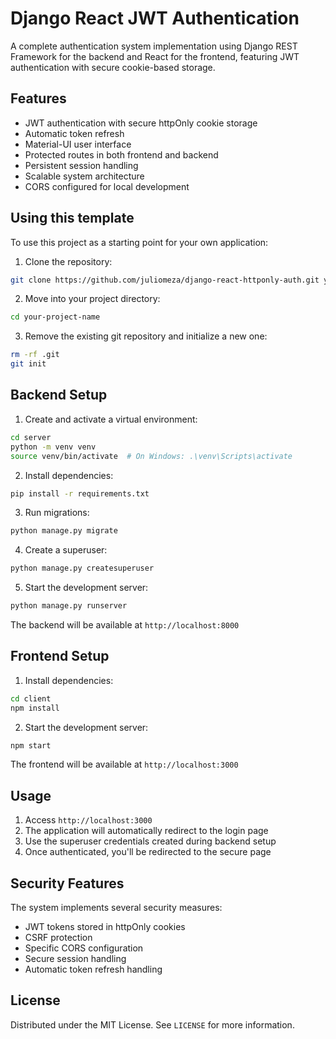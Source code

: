# Django React JWT Authentication

A complete authentication system implementation using Django REST Framework for the backend and React for the frontend, featuring JWT authentication with secure cookie-based storage.

## Features

- JWT authentication with secure httpOnly cookie storage
- Automatic token refresh
- Material-UI user interface
- Protected routes in both frontend and backend
- Persistent session handling
- Scalable system architecture
- CORS configured for local development

## Using this template

To use this project as a starting point for your own application:

1. Clone the repository:
```bash
git clone https://github.com/juliomeza/django-react-httponly-auth.git your-project-name
```

2. Move into your project directory:
```bash
cd your-project-name
```

3. Remove the existing git repository and initialize a new one:
```bash
rm -rf .git
git init
```

## Backend Setup

1. Create and activate a virtual environment:
```bash
cd server
python -m venv venv
source venv/bin/activate  # On Windows: .\venv\Scripts\activate
```

2. Install dependencies:
```bash
pip install -r requirements.txt
```

3. Run migrations:
```bash
python manage.py migrate
```

4. Create a superuser:
```bash
python manage.py createsuperuser
```

5. Start the development server:
```bash
python manage.py runserver
```

The backend will be available at `http://localhost:8000`

## Frontend Setup

1. Install dependencies:
```bash
cd client
npm install
```

2. Start the development server:
```bash
npm start
```

The frontend will be available at `http://localhost:3000`

## Usage

1. Access `http://localhost:3000`
2. The application will automatically redirect to the login page
3. Use the superuser credentials created during backend setup
4. Once authenticated, you'll be redirected to the secure page

## Security Features

The system implements several security measures:
- JWT tokens stored in httpOnly cookies
- CSRF protection
- Specific CORS configuration
- Secure session handling
- Automatic token refresh handling

## License

Distributed under the MIT License. See `LICENSE` for more information.